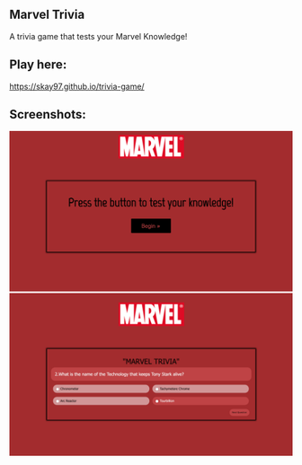 ## Marvel Trivia
A trivia game that tests your Marvel Knowledge!
## Play here:
https://skay97.github.io/trivia-game/
## Screenshots:
![](assets/Images/Marvel-trivia.png)
![](assets/Images/Quiz.png)
